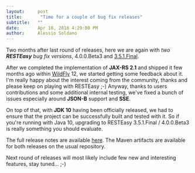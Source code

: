 ```yaml
---
layout:     post
title:       "Time for a couple of bug fix releases"
subtitle:   ""
date:       Apr 18, 2018 4:29:00 PM
author:     Alessio Soldano
---
```



                    



                    




Two months after last round of releases, here we are again with _two_ _**RESTEasy**_ _bug fix versions_, 4.0.0.Beta3 and [3.5.1.Final](https://resteasy.jboss.org/downloads).

After we completed the implementation of **JAX-RS 2.1** and shipped it few months ago within [WildFly](https://wildfly.org/) 12, we started getting some feedback about it. I&#39;m really happy about the interest coming from the community, thanks and please keep on playing with RESTEasy ;-) Anyway, thanks to users contributions and some additional internal testing, we&#39;ve fixed a bunch of issues especially around **JSON-B** support and **SSE**.

On top of that, with **JDK 10** having been officially released, we had to ensure that the project can be successfully built and tested with it. So if you&#39;re running with Java 10, upgrading to RESTEasy 3.5.1.Final / 4.0.0.Beta3 is really something you should evaluate.

The full release notes are available [here](https://issues.jboss.org/secure/ReleaseNote.jspa?version=12336861&amp;styleName=Text&amp;projectId=12310560&amp;Create=Create). The Maven artifacts are available  for both releases on the usual repository.

Next round of releases will most likely include few new and interesting features, stay tuned... ;-)




                    




                    

                    


                
